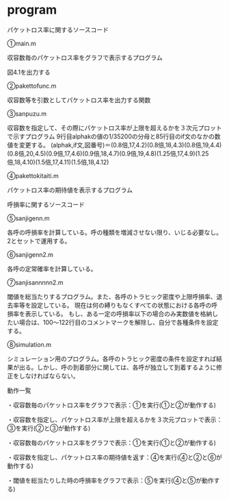 # program
パケットロス率に関するソースコード

①main.m

収容数毎のパケットロス率をグラフで表示するプログラム

図4.1を出力する

②pakettofunc.m

収容数等を引数としてパケットロス率を出力する関数

③sanpuzu.m

収容数を指定して、その際にパケットロス率が上限を超えるかを３次元プロットで示すプログラム
9行目alphakの値の1/35200の分母と85行目のif文のなかの数値を変更する。
(alphak,if文,図番号)＝(0.8倍,17,4.2)(0.8倍,18,4.3)(0.8倍,19,4.4)(0.8倍,20,4.5)(0.9倍,17,4.6)(0.9倍,18,4.7)(0.9倍,19,4.8)(1.25倍,17,4.9)(1.25倍,18,4.10)(1.5倍,17,4.11)(1.5倍,18,4.12)

④pakettokitaiti.m

パケットロス率の期待値を表示するプログラム

呼損率に関するソースコード

⑤sanjigenn.m

各呼の呼損率を計算している。呼の種類を増減させない限り、いじる必要なし。2とセットで運用する。

⑥sanjigenn2.m

各呼の定常確率を計算している。

⑦sanjisannnnn2.m

閾値を総当たりするプログラム。また、各呼のトラヒック密度や上限呼損率、退去率等を設定している。
現在は何の縛りもなくすべての状態における各呼の呼損率を表示している。
もし、ある一定の呼損率以下の場合のみ実数値を格納したい場合は、100～122行目のコメントマークを解除し、自分で各種条件を設定する。

⑧simulation.m

シミュレーション用のプログラム。各呼のトラヒック密度の条件を設定すれば結果が出る。しかし、呼の到着部分に関しては、各呼が独立して到着するように修正をしなければならない。



動作一覧

・収容数毎のパケットロス率をグラフで表示：①を実行(①と②が動作する)

・収容数を指定し、パケットロス率が上限を超えるかを３次元プロットで表示：③を実行(②と③が動作する)

・収容数毎のパケットロス率をグラフで表示：①を実行(①と②が動作する)

・収容数を指定し、パケットロス率の期待値を返す：④を実行(④と②と⑥が動作する)

・閾値を総当たりした時の呼損率をグラフで表示：⑤を実行(④と⑤が動作する)
